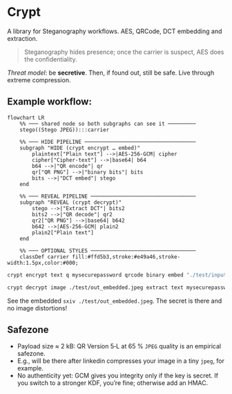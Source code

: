 # Crypt 

A library for Steganography workflows. AES, QRCode, DCT embedding and extraction.

> Steganography hides presence; once the carrier is suspect, AES does the confidentiality.

*Threat model*: be **secretive**. Then, if found out, still be safe. Live through extreme compression.

## Example workflow:

``` mermaid
flowchart LR
    %% ─── shared node so both subgraphs can see it ─────────
    stego((Stego JPEG)):::carrier

    %% ─── HIDE PIPELINE ────────────────────────────────────
    subgraph "HIDE (crypt encrypt … embed)"
        plaintext["Plain text"] -->|AES‑256‑GCM| cipher
        cipher["Cipher‑text"] -->|base64| b64
        b64 -->|"QR encode"| qr
        qr["QR PNG"] -->|"binary bits"| bits
        bits -->|"DCT embed"| stego
    end

    %% ─── REVEAL PIPELINE ──────────────────────────────────
    subgraph "REVEAL (crypt decrypt)"
        stego -->|"Extract DCT"| bits2
        bits2 -->|"QR decode"| qr2
        qr2["QR PNG"] -->|base64| b642
        b642 -->|AES‑256‑GCM| plain2
        plain2["Plain text"]
    end

    %% ─── OPTIONAL STYLES ──────────────────────────────────
    classDef carrier fill:#ffd5b3,stroke:#e49a46,stroke-width:1.5px,color:#000;
```

``` bash
crypt encrypt text q mysecurepassword qrcode binary embed "./test/input.jpeg" test/out_embedded.jpeg
```

``` bash
crypt decrypt image ./test/out_embedded.jpeg extract text mysecurepassword
```

See the embedded `sxiv ./test/out_embedded.jpeg`. The secret is there and no image distortions!

## Safezone

- Payload size ≈ 2 kB: QR Version 5‑L at 65 % `JPEG` quality is an empirical safezone. 
- E.g., will be there after linkedin compresses your image in a tiny `jpeg`, for example.
- No authenticity yet: GCM gives you integrity only if the key is secret. If you switch to a stronger KDF, you’re fine; otherwise add an HMAC.
